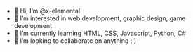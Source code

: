 - 👋 Hi, I’m @x-elemental
- 👀 I’m interested in web development, graphic design, game development
- 🌱 I’m currently learning HTML, CSS, Javascript, Python, C#
- 💞️ I’m looking to collaborate on anything :')

<!---
x-elemental/x-elemental is a ✨ special ✨ repository because its `README.md` (this file) appears on your GitHub profile.
You can click the Preview link to take a look at your changes.
--->
